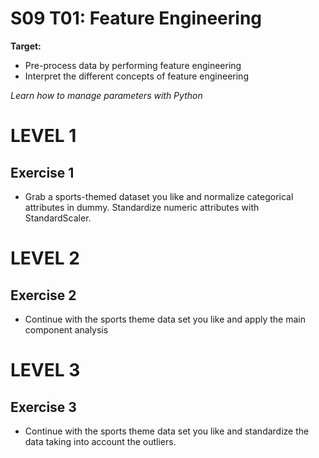 # S09 T01: Feature Engineering

**Target:**
 * Pre-process data by performing feature engineering
 * Interpret the different concepts of feature engineering

_Learn how to manage parameters with Python_

# LEVEL 1

 ## Exercise 1
  - Grab a sports-themed dataset you like and normalize categorical attributes in dummy. Standardize numeric attributes with StandardScaler.

 # LEVEL 2
  
 ## Exercise 2
  - Continue with the sports theme data set you like and apply the main component analysis

# LEVEL 3

 ## Exercise 3
 - Continue with the sports theme data set you like and standardize the data taking into account the outliers.
 
 

